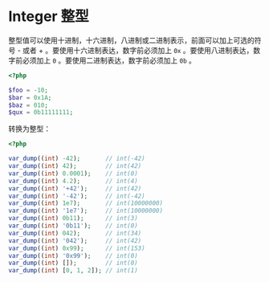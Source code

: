# Integer 整型

整型值可以使用十进制，十六进制，八进制或二进制表示，前面可以加上可选的符号 - 或者 + 。要使用十六进制表达，数字前必须加上 `0x` 。要使用八进制表达，数字前必须加上 `0` 。要使用二进制表达，数字前必须加上 `0b` 。

```php
<?php

$foo = -10;
$bar = 0x1A;
$baz = 010;
$qux = 0b11111111;

```

转换为整型：

```php
<?php

var_dump((int) -42);       // int(-42)
var_dump((int) 42);        // int(42)
var_dump((int) 0.0001);    // int(0)
var_dump((int) 4.2);       // int(4)
var_dump((int) '+42');     // int(42)
var_dump((int) '-42');     // int(-42)
var_dump((int) 1e7);       // int(10000000)
var_dump((int) '1e7');     // int(10000000)
var_dump((int) 0b11);      // int(3)
var_dump((int) '0b11');    // int(0)
var_dump((int) 042);       // int(34)
var_dump((int) '042');     // int(42)
var_dump((int) 0x99);      // int(153)
var_dump((int) '0x99');    // int(0)
var_dump((int) []);        // int(0)
var_dump((int) [0, 1, 2]); // int(1)

```

